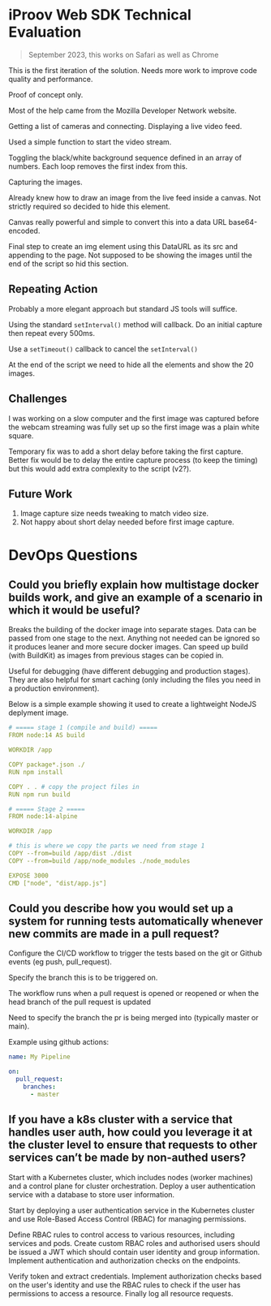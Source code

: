 
# iProov Web SDK Technical Evaluation

> September 2023, this works on Safari as well as Chrome

This is the first iteration of the solution. Needs more work to improve code quality and performance.

Proof of concept only.

Most of the help came from the Mozilla Developer Network website.

Getting a list of cameras and connecting. Displaying a live video feed.

Used a simple function to start the video stream.

Toggling the black/white background sequence defined in an array of numbers. 
Each loop removes the first index from this.

Capturing the images.

Already knew how to draw an image from the live feed inside a canvas. Not strictly required so 
decided to hide this element.

Canvas really powerful and simple to convert this into a data URL base64-encoded.

Final step to create an img element using this DataURL as its src and appending to the page.
Not supposed to be showing the images until the end of the script so hid this section.

## Repeating Action

Probably a more elegant approach but standard JS tools will suffice.

Using the standard `setInterval()` method will callback. Do an initial capture then repeat every 500ms.

Use a `setTimeout()` callback to cancel the `setInterval()`

At the end of the script we need to hide all the elements and show the 20 images.

## Challenges

I was working on a slow computer and the first image was captured before the webcam streaming
was fully set up so the first image was a plain white square.

Temporary fix was to add a short delay before taking the first capture.
Better fix would be to delay the entire capture process (to keep the timing)
but this would add extra complexity to the script (v2?).

## Future Work

1. Image capture size needs tweaking to match video size.
2. Not happy about short delay needed before first image capture.

# DevOps Questions

## Could you briefly explain how multistage docker builds work, and give an example of a scenario in which it would be useful?

Breaks the building of the docker image into separate stages. Data can be passed from one stage to the next. Anything not needed can be ignored so it produces leaner and more secure docker images. Can speed up build (with BuildKit) as images from previous stages can be copied in.

Useful for debugging (have different debugging and production stages). 
They are also helpful for smart caching (only including the files you need in a production environment).

Below is a simple example showing it used to create a lightweight NodeJS deplyment image.

```yaml
# ===== stage 1 (compile and build) =====
FROM node:14 AS build

WORKDIR /app

COPY package*.json ./
RUN npm install

COPY . . # copy the project files in
RUN npm run build

# ===== Stage 2 =====
FROM node:14-alpine

WORKDIR /app

# this is where we copy the parts we need from stage 1
COPY --from=build /app/dist ./dist
COPY --from=build /app/node_modules ./node_modules

EXPOSE 3000
CMD ["node", "dist/app.js"]

```

## Could you describe how you would set up a system for running tests automatically whenever new commits are made in a pull request?

Configure the CI/CD workflow to trigger the tests based on the git or Github events (eg push, pull_request).

Specify the branch this is to be triggered on.

The workflow runs when a pull request is opened or reopened or when the head branch of the pull request is updated

Need to specify the branch the pr is being merged into (typically master or main).

Example using github actions:

```yaml
name: My Pipeline

on:
  pull_request:
    branches:
      - master
```

## If you have a k8s cluster with a service that handles user auth, how could you leverage it at the cluster level to ensure that requests to other services can’t be made by non-authed users?

Start with a Kubernetes cluster, which includes nodes (worker machines) and a control plane for cluster orchestration. Deploy a user authentication service with a database to store user information.

Start by deploying a user authentication service in the Kubernetes cluster 
and use Role-Based Access Control (RBAC) for managing permissions.

Define RBAC rules to control access to various resources, including services and pods. Create custom RBAC roles and authorised users should be issued a JWT which should contain user identity and group information.
Implement authentication and authorization checks on the endpoints.

Verify token and extract credentials.
Implement authorization checks based on the user's identity and use the RBAC rules to check 
if the user has permissions to access a resource. Finally log all resource requests.
